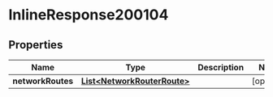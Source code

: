 

# InlineResponse200104

## Properties

Name | Type | Description | Notes
------------ | ------------- | ------------- | -------------
**networkRoutes** | [**List&lt;NetworkRouterRoute&gt;**](NetworkRouterRoute.md) |  |  [optional]



